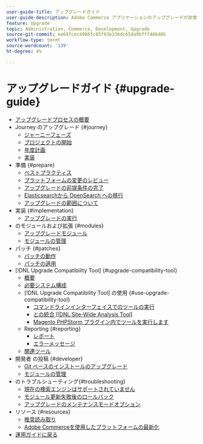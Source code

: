 ```yaml
---
user-guide-title: アップグレードガイド
user-guide-description: Adobe Commerce アプリケーションのアップグレードが非常に重要な理由と、アップグレードを正常に計画および実行する方法を説明します。
feature: Upgrade
topic: Administration, Commerce, Development, Upgrade
source-git-commit: ee69fcec4986fc85f93e336dc654a9bfff486d8b
workflow-type: tm+mt
source-wordcount: '139'
ht-degree: 4%

---
```



# アップグレードガイド {#upgrade-guide}

- [アップグレードプロセスの概要](overview.md)
- Journey のアップグレード {#journey}
   - [ジャーニーフェーズ](journey/phases.md)
   - [プロジェクトの開始](journey/project-launch.md)
   - [年度計画](journey/annual-planning.md)
   - [実装](journey/implementation.md)
- 準備 {#prepare}
   - [ベストプラクティス](prepare/best-practices.md)
   - [プラットフォームの変更のレビュー](prepare/platform-changes.md)
   - [アップグレードの前提条件の完了](prepare/prerequisites.md)
   - [Elasticsearchから OpenSearch への移行](prepare/opensearch-migration.md)
   - [アップグレードの範囲について](prepare/scope.md)
- 実装 {#implementation}
   - [アップグレードの実行](implementation/perform-upgrade.md)
- のモジュールおよび拡張 {#modules}
   - [アップグレードモジュール](modules/upgrade.md)
   - [モジュールの管理](modules/manage.md)
- パッチ {#patches}
   - [パッチの動作](patches/overview.md)
   - [パッチの適用](patches/apply.md)
- [!DNL Upgrade Compatibility Tool] {#upgrade-compatibility-tool}
   - [概要](upgrade-compatibility-tool/overview.md)
   - [必要システム構成](upgrade-compatibility-tool/prerequisites.md)
   - [!DNL Upgrade Compatibility Tool] の使用 {#use-upgrade-compatibility-tool}
      - [コマンドラインインターフェイスでのツールの実行](upgrade-compatibility-tool/run.md)
      - [との統合  [!DNL Site-Wide Analysis Tool]](upgrade-compatibility-tool/integrate-analysis-tool.md)
      - [Magento PHPStorm プラグイン内でツールを実行します](upgrade-compatibility-tool/run-configuration-phpstorm-plugin.md)
   - Reporting {#reporting}
      - [レポート](upgrade-compatibility-tool/reports.md)
      - [エラーメッセージ](upgrade-compatibility-tool/error-messages.md)
   - [関連ツール](upgrade-compatibility-tool/related-tools.md)
- 開発者 の投稿 {#developer}
   - [Git ベースのインストールのアップグレード](developer/git-installs.md)
   - [モジュールの管理](developer/manage-modules.md)
- のトラブルシューティング{#troubleshooting}
   - [現在の検索エンジンはサポートされていません](troubleshooting/search-engine-not-supported.md)
   - [モジュール更新失敗後のロールバック](troubleshooting/roll-back-after-update-failure.md)
   - [アップグレードのメンテナンスモードオプション](troubleshooting/maintenance-mode-options.md)
- リソース {#resources}
   - [推奨読み取り](resources/recommended-reading.md)
   - [Adobe Commerceを使用したプラットフォームの最新化](resources/recommended-upgrade-paths.md)
- [ 運用ガイドに戻る ](https://experienceleague.adobe.com/docs/commerce-operations/operational-guides/home.html?lang=ja)
